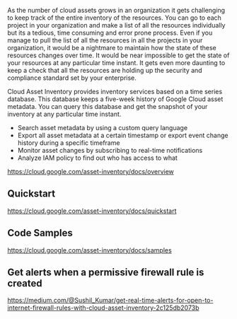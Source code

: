 As the number of cloud assets grows in an organization it gets challenging to keep track of the entire inventory of the resources. You can go to each project in your organization and make a list of all the resources individually but its a tedious, time consuming and error prone process. Even if you manage to pull the list of all the resources in all the projects in your organization, it would be a nightmare to maintain how the state of these resources changes over time. It would be near impossible to get the state of your resources at any particular time instant. It gets even more daunting to keep a check that all the resources are holding up the security and compliance standard set by your enterprise.

Cloud Asset Inventory provides inventory services based on a time series database. This database keeps a five-week history of Google Cloud asset metadata. You can query this database and get the snapshot of your inventory at any particular time instant.

- Search asset metadata by using a custom query language
- Export all asset metadata at a certain timestamp or export event change history during a specific timeframe
- Monitor asset changes by subscribing to real-time notifications
- Analyze IAM policy to find out who has access to what

https://cloud.google.com/asset-inventory/docs/overview

## Quickstart

https://cloud.google.com/asset-inventory/docs/quickstart

## Code Samples

https://cloud.google.com/asset-inventory/docs/samples

## Get alerts when a permissive firewall rule  is created 

https://medium.com/@Sushil_Kumar/get-real-time-alerts-for-open-to-internet-firewall-rules-with-cloud-asset-inventory-2c125db2073b

